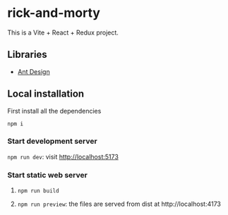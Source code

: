 # rick-and-morty

This is a Vite + React + Redux project.

## Libraries

- [Ant Design](https://ant.design/)

## Local installation

First install all the dependencies

`npm i`

### Start development server

`npm run dev`: visit [http://localhost:5173](http://localhost:5173)

### Start static web server

1. `npm run build`

2. `npm run preview`: the files are served from dist at http://localhost:4173
